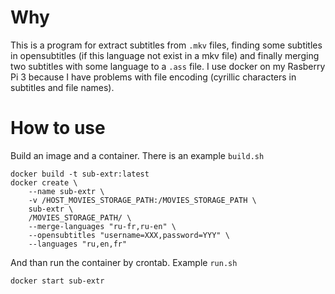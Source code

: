 # Why
This is a program for extract subtitles from `.mkv` files, finding some subtitles in opensubtitles (if this language not exist in a mkv file) and finally merging two subtitles with some language to a `.ass` file.
I use docker on my Rasberry Pi 3 because I have problems with file encoding (cyrillic characters in subtitles and file names).

# How to use
Build an image and a container.
There is an example `build.sh`
```
docker build -t sub-extr:latest
docker create \
	--name sub-extr \
	-v /HOST_MOVIES_STORAGE_PATH:/MOVIES_STORAGE_PATH \
    sub-extr \
	/MOVIES_STORAGE_PATH/ \
	--merge-languages "ru-fr,ru-en" \
	--opensubtitles "username=XXX,password=YYY" \
	--languages "ru,en,fr"
```
And than run the container by crontab. Example
`run.sh`
```
docker start sub-extr
```
